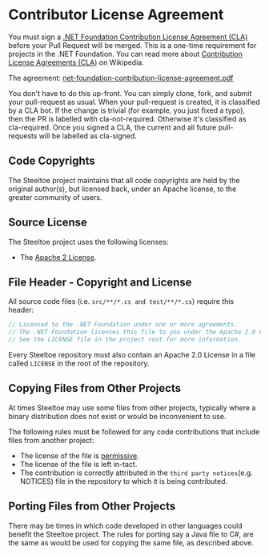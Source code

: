 # Contributor License Agreement

You must sign a [.NET Foundation Contribution License Agreement (CLA)](https://cla.dotnetfoundation.org) before your Pull Request will be merged. This is a one-time requirement for projects in the .NET Foundation. You can read more about [Contribution License Agreements (CLA)](https://en.wikipedia.org/wiki/Contributor_License_Agreement) on Wikipedia.

The agreement: [net-foundation-contribution-license-agreement.pdf](https://cla.dotnetfoundation.org/cladoc/net-foundation-contribution-license-agreement.pdf)

You don't have to do this up-front. You can simply clone, fork, and submit your pull-request as usual. When your pull-request is created, it is classified by a CLA bot. If the change is trivial (for example, you just fixed a typo), then the PR is labelled with cla-not-required. Otherwise it's classified as cla-required. Once you signed a CLA, the current and all future pull-requests will be labelled as cla-signed.

## Code Copyrights

The Steeltoe project maintains that all code copyrights are held by the original author(s), but licensed back, under an Apache license, to the greater community of users.

## Source License

The Steeltoe project uses the following licenses:

* The  [Apache 2 License](https://opensource.org/licenses/Apache-2.0).

## File Header - Copyright and License

All source code files (i.e. `src/**/*.cs and test/**/*.cs`) require this header:

```csharp
// Licensed to the .NET Foundation under one or more agreements.
// The .NET Foundation licenses this file to you under the Apache 2.0 License.
// See the LICENSE file in the project root for more information.
```

Every Steeltoe repository must also contain an Apache 2.0 License in a file called `LICENSE` in the root of the repository.

## Copying Files from Other Projects

At times Steeltoe may use some files from other projects, typically where a binary distribution does not exist or would be inconvenient to use.

The following rules must be followed for any code contributions that include files from another project:

* The license of the file is [permissive](https://en.wikipedia.org/wiki/Permissive_free_software_licence).
* The license of the file is left in-tact.
* The contribution is correctly attributed in the `third party notices`(e.g. NOTICES) file in the repository to which it is being contributed.

## Porting Files from Other Projects

There may be times in which code developed in other languages could benefit the Steeltoe project. The rules for porting say a Java file to C#, are the same as would be used for copying the same file, as described above.
